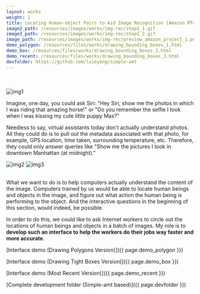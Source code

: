 ```yaml
---
layout: works
weight: 1
title: Locating Human-object Pairs to Aid Image Recognition [Amazon MTurk-based]
image2_path: /resources/images/works/img-rec/step1_1.gif
image3_path: /resources/images/works/img-rec/step1_2.gif
image_path: /resources/images/works/img-rec/preview_amazon_project_1.png
demo_polygon: /resources/files/works/drawing_bounding_boxes_1.html
demo_box: /resources/files/works/drawing_bounding_boxes_2.html
demo_recent: /resources/files/works/drawing_bounding_boxes_3.html
devfolder: https://github.com/lxieyang/simple-amt
---
```


<br><br>
<img class="single-img" src="{{ page.image_path }}" alt="img1"><br>

Imagine, one day, you could ask Siri: "Hey Siri, show me the photos in which I was riding that amazing horse!" or "Do you remember the selfie I took when I was kissing my cute little puppy Max?"

Needless to say, virtual assistants today don't actually understand photos. All they could do is to pull out the metadata associated with that photo, for example, GPS location, time taken, surrounding temperature, etc. Therefore, they could only answer queries like "Show me the pictures I took in downtown Manhattan (at midnight)."


<div class="double-img">
<img class="double-img-left" src="{{ page.image2_path }}" alt="img2">
<img class="double-img-right" src="{{ page.image3_path }}" alt="img3">
</div>
<br>

What we want to do is to help computers actually understand the content of the image. Computers trained by us would be able to locate human beings and objects in the image, and figure out what action the human being is performing to the object. And the interactive questions in the beginning of this section, would indeed, be possible.

In order to do this, we could like to ask Internet workers to circle out the locations of human beings and objects in a batch of images. My role is to **develop such an interface to help the workers do their jobs way faster and more accurate**.

[Interface demo (Drawing Polygons Version)]({{ page.demo_polygon }})

[Interface demo (Drawing Tight Boxes Version)]({{ page.demo_box }})

[Interface demo (Most Recent Version)]({{ page.demo_recent }})

[Complete development folder (Simple-amt based)]({{ page.devfolder }})
